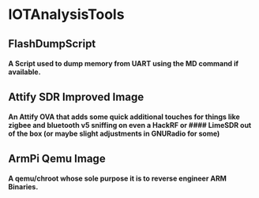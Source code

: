 # IOTAnalysisTools

## FlashDumpScript
#### A Script used to dump memory from UART using the MD command if available.

## Attify SDR Improved Image
#### An Attify OVA that adds some quick additional touches for things like zigbee and bluetooth v5 sniffing on even a HackRF or #### LimeSDR out of the box (or maybe slight adjustments in GNURadio for some)

## ArmPi Qemu Image
#### A qemu/chroot whose sole purpose it is to reverse engineer ARM Binaries.
